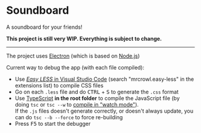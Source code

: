 # Soundboard
 A soundboard for your friends!

**This project is still very WIP. Everything is subject to change.**

<hr/>

The project uses [Electron](https://www.electronjs.org/) (which is based on [Node.js](https://nodejs.org/en/))

Current way to debug the app (with each file compiled):
 - Use [*Easy LESS* in Visual Studio Code](https://marketplace.visualstudio.com/items?itemName=mrcrowl.easy-less) (search "mrcrowl.easy-less" in the extensions list) to compile CSS files
 - Go on each `.less` file and do <kbd>CTRL</kbd> + <kbd>S</kbd> to generate the `.css` format
 - Use [TypeScript](https://www.typescriptlang.org/download) **in the root folder** to compile the JavaScript file (by doing `tsc` or `tsc --w` to [compile in "watch mode"](https://www.typescriptlang.org/docs/handbook/configuring-watch.html)).<br/>
  If the `.js` files doesn't generate correctly, or doesn't always update, you can do `tsc --b --force` to force re-building
 - Press <kbd>F5</kbd> to start the debugger
